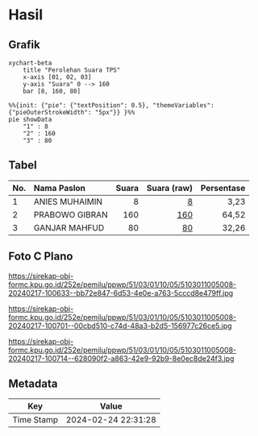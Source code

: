 # Hasil

## Grafik

```mermaid
xychart-beta
    title "Perolehan Suara TPS"
    x-axis [01, 02, 03]
    y-axis "Suara" 0 --> 160
    bar [8, 160, 80]
```

```mermaid
%%{init: {"pie": {"textPosition": 0.5}, "themeVariables": {"pieOuterStrokeWidth": "5px"}} }%%
pie showData
    "1" : 8
    "2" : 160
    "3" : 80
```

## Tabel

| No. | Nama Paslon    | Suara | Suara (raw) | Persentase |
|:--- |:-------------- | -----:| -----------:| ----------:|
| 1   | ANIES MUHAIMIN | 8     | [8][p-1]    | 3,23       |
| 2   | PRABOWO GIBRAN | 160   | [160][p-2]  | 64,52      |
| 3   | GANJAR MAHFUD  | 80    | [80][p-3]   | 32,26      |


[p-1]: https://github.com/gigit-pemilu/pemilu-2024-51-bali/blob/main/pilpres/hitung-suara/sub/51-bali/sub/03-badung/sub/01-kuta/sub/1005-seminyak/sub/008-tps/sub/paslon-1.txt
[p-2]: https://github.com/gigit-pemilu/pemilu-2024-51-bali/blob/main/pilpres/hitung-suara/sub/51-bali/sub/03-badung/sub/01-kuta/sub/1005-seminyak/sub/008-tps/sub/paslon-2.txt
[p-3]: https://github.com/gigit-pemilu/pemilu-2024-51-bali/blob/main/pilpres/hitung-suara/sub/51-bali/sub/03-badung/sub/01-kuta/sub/1005-seminyak/sub/008-tps/sub/paslon-3.txt

## Foto C Plano

https://sirekap-obj-formc.kpu.go.id/252e/pemilu/ppwp/51/03/01/10/05/5103011005008-20240217-100633--bb72e847-6d53-4e0e-a763-5cccd8e479ff.jpg

https://sirekap-obj-formc.kpu.go.id/252e/pemilu/ppwp/51/03/01/10/05/5103011005008-20240217-100701--00cbd510-c74d-48a3-b2d5-156977c26ce5.jpg

https://sirekap-obj-formc.kpu.go.id/252e/pemilu/ppwp/51/03/01/10/05/5103011005008-20240217-100714--628090f2-a863-42e9-92b9-8e0ec8de24f3.jpg


## Metadata

| Key        | Value               |
| ---------- | ------------------- |
| Time Stamp | 2024-02-24 22:31:28 |



